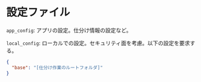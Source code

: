 # 設定ファイル

`app_config`: アプリの設定。仕分け情報の設定など。

`local_config`: ローカルでの設定。セキュリティ面を考慮。以下の設定を要求する。

```json
{
  "base": "[仕分け作業のルートフォルダ]"
}
```